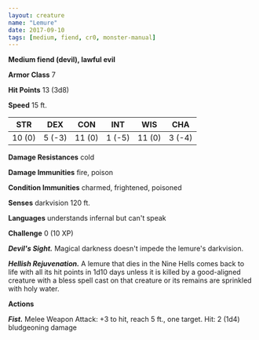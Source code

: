 ```yaml
---
layout: creature
name: "Lemure"
date: 2017-09-10
tags: [medium, fiend, cr0, monster-manual]
---
```


**Medium fiend (devil), lawful evil**

**Armor Class** 7

**Hit Points** 13 (3d8)

**Speed** 15 ft.

|   STR   |   DEX   |   CON   |   INT   |   WIS   |   CHA   |
|:-----:|:-----:|:-----:|:-----:|:-----:|:-----:|
| 10 (0) | 5 (-3) | 11 (0) | 1 (-5) | 11 (0) | 3 (-4) |

**Damage Resistances** cold

**Damage Immunities** fire, poison

**Condition Immunities** charmed, frightened, poisoned

**Senses** darkvision 120 ft.

**Languages** understands infernal but can't speak

**Challenge** 0 (10 XP)

***Devil's Sight.*** Magical darkness doesn't impede the lemure's darkvision.

***Hellish Rejuvenation.*** A lemure that dies in the Nine Hells comes back to life with all its hit points in 1d10 days unless it is killed by a good-aligned creature with a bless spell cast on that creature or its remains are sprinkled with holy water.

**Actions**

***Fist.*** Melee Weapon Attack: +3 to hit, reach 5 ft., one target. Hit: 2 (1d4) bludgeoning damage

